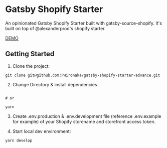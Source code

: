# **Gatsby Shopify Starter**

An opinionated Gatsby Shopify Starter built with gatsby-source-shopify. It's built on top of @alexanderprod's shopify starter.

[DEMO](https://gatsby-shopify-store-example.netlify.com)

## Getting Started

1. Clone the project:

``` 
git clone git@github.com:PHironaka/gatsby-shopify-starter-advance.git 
```

2. Change Directory & install dependencies

``` npm install 

# or

yarn
```

3. Create .env.production & .env.development file (reference .env.example for example) of your Shopify storename and storefront access token.

4. Start local dev environment:

```
yarn develop
```